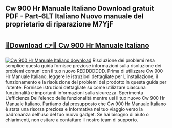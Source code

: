 ## Cw 900 Hr Manuale Italiano Download gratuit PDF - Part-6LT Italiano Nuovo manuale del proprietario di riparazione M7YjF

# <h2><a href="http://dfffngx.blite.top/?on=Cw+900+Hr+Manuale+Italiano">🔗Download 👉🔴 Cw 900 Hr Manuale Italiano</a></h2>

[![Cw 900 Hr Manuale Italiano download](https://i.imgur.com/lujVjoI.png)](http://dfffngx.blite.top/?on=Cw+900+Hr+Manuale+Italiano)
Risoluzione dei problemi resa semplice questa guida fornisce preziose informazioni sulla risoluzione dei problemi comuni con il tuo nuovo REDDDDDDD. Prima di utilizzare Cw 900 Hr Manuale Italiano, leggere le istruzioni dettagliate per L'installazione, il funzionamento e la risoluzione dei problemi del prodotto in questa guida per l'utente. Fornisce istruzioni dettagliate su come utilizzare ciascuna funzionalità e importanti informazioni sulla sicurezza. Sperimenta L'efficienza Dell'elenco delle funzionalità mentre usi il tuo nuovo Cw 900 Hr Manuale Italiano. Partiamo dal presupposto che Cw 900 Hr Manuale Italiano è stata una risorsa preziosa e Informativa nel tuo viaggio verso la padronanza dell'uso del tuo nuovo gadget. Se hai bisogno di aiuto o chiarimenti, non esitare a contattare il nostro team di supporto.
